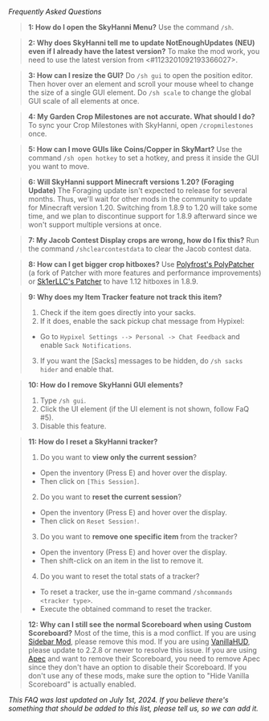 _Frequently Asked Questions_

> **1: How do I open the SkyHanni Menu?**
> Use the command `/sh`.

> **2: Why does SkyHanni tell me to update NotEnoughUpdates (NEU) even if I already have the latest version?**
> To make the mod work, you need to use the latest version from <#1123201092193366027>.

> **3: How can I resize the GUI?**
> Do `/sh gui` to open the position editor. Then hover over an element and scroll your mouse wheel to change the size of a single GUI element.
> Do `/sh scale` to change the global GUI scale of all elements at once.

> **4: My Garden Crop Milestones are not accurate. What should I do?**
> To sync your Crop Milestones with SkyHanni, open `/cropmilestones` once.

> **5: How can I move GUIs like Coins/Copper in SkyMart?**
> Use the command `/sh open hotkey` to set a hotkey, and press it inside the GUI you want to move.

> **6: Will SkyHanni support Minecraft versions 1.20? (Foraging Update)**
> The Foraging update isn't expected to release for several months.
> Thus, we'll wait for other mods in the community to update for Minecraft version 1.20.
> Switching from 1.8.9 to 1.20 will take some time, and we plan to discontinue support for 1.8.9 afterward since we won't support multiple versions at once.

> **7: My Jacob Contest Display crops are wrong, how do I fix this?**
> Run the command `/shclearcontestdata` to clear the Jacob contest data.

> **8: How can I get bigger crop hitboxes?**
> Use [Polyfrost's PolyPatcher](<https://modrinth.com/mod/patcher>) (a fork of Patcher with more features and performance improvements) or [Sk1erLLC's Patcher](<https://sk1er.club/mods/patcher>) to have 1.12 hitboxes in 1.8.9.

> **9: Why does my Item Tracker feature not track this item?**
> 1. Check if the item goes directly into your sacks. 
> 2. If it does, enable the sack pickup chat message from Hypixel:
>  - Go to `Hypixel Settings --> Personal -> Chat Feedback` and enable `Sack Notifications`.
> 3. If you want the [Sacks] messages to be hidden, do `/sh sacks hider` and enable that.

> **10: How do I remove SkyHanni GUI elements?**
> 1. Type `/sh gui`.
> 2. Click the UI element (if the UI element is not shown, follow FaQ #5).
> 3. Disable this feature.
  
> **11: How do I reset a SkyHanni tracker?**
> 1. Do you want to **view only the current session**? 
>  - Open the inventory (Press E) and hover over the display. 
>  - Then click on `[This Session]`.
> 2. Do you want to **reset the current session**?
>  - Open the inventory (Press E) and hover over the display.
>  - Then click on `Reset Session!`.
> 3. Do you want to **remove one specific item** from the tracker?
>  - Open the inventory (Press E) and hover over the display.
>  - Then shift-click on an item in the list to remove it.
> 4. Do you want to reset the total stats of a tracker?
>  - To reset a tracker, use the in-game command `/shcommands <tracker type>`.
>  - Execute the obtained command to reset the tracker.

> **12: Why can I still see the normal Scoreboard when using Custom Scoreboard?**
> Most of the time, this is a mod conflict.
> If you are using [Sidebar Mod](https://github.com/Alexdoru/SidebarMod), please remove this mod.
> If you are using [VanillaHUD](https://modrinth.com/mod/vanillahud), please update to 2.2.8 or newer to resolve this issue.
> If you are using [Apec](https://github.com/BananaFructa/Apec/) and want to remove their Scoreboard, you need to remove Apec since they don't have an option to disable their Scoreboard.
> If you don't use any of these mods, make sure the option to "Hide Vanilla Scoreboard" is actually enabled.


*This FAQ was last updated on July 1st, 2024.
If you believe there's something that should be added to this list, please tell us, so we can add it.*
